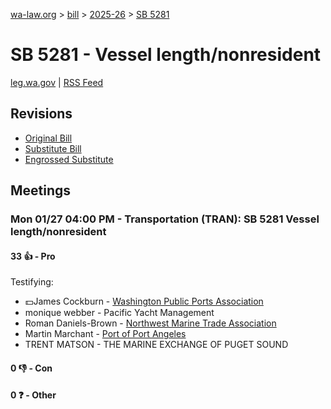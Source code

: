[wa-law.org](/) > [bill](/bill/) > [2025-26](/bill/2025-26/) > [SB 5281](/bill/2025-26/sb/5281/)

# SB 5281 - Vessel length/nonresident
[leg.wa.gov](https://app.leg.wa.gov/billsummary?BillNumber=5281&Year=2025&Initiative=false) | [RSS Feed](./rss.xml)

## Revisions
* [Original Bill](1/)
* [Substitute Bill](S/)
* [Engrossed Substitute](S.E/)

## Meetings
### Mon 01/27 04:00 PM - Transportation (TRAN): SB 5281 Vessel length/nonresident
#### 33 👍 - Pro
Testifying:
* 💵James Cockburn - [Washington Public Ports Association](/org/washington_public_ports_association/)
* monique webber - Pacific Yacht Management
* Roman Daniels-Brown - [Northwest Marine Trade Association](/org/northwest_marine_trade_association/)
* Martin Marchant - [Port of Port Angeles](/org/port_of_port_angeles/)
* TRENT MATSON - THE MARINE EXCHANGE OF PUGET SOUND

#### 0 👎 - Con

#### 0 ❓ - Other
